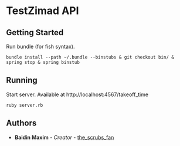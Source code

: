# TestZimad API

## Getting Started

Run bundle (for fish syntax).


```
bundle install --path ~/.bundle --binstubs & git checkout bin/ & spring stop & spring binstub 
```

## Running

Start server. Available at http://localhost:4567/takeoff_time


```
ruby server.rb 
```

## Authors

* **Baidin Maxim** - *Creator* - [the_scrubs_fan](https://github.com/TheScrubsFan)



